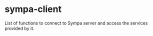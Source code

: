 # sympa-client
List of functions to connect to Sympa server and access the services provided by it.
